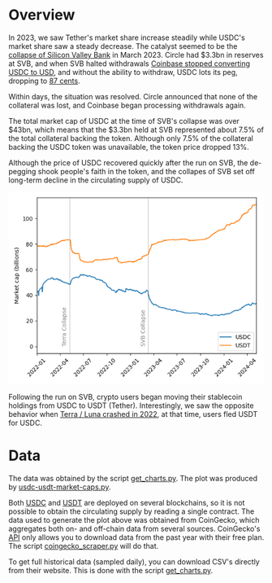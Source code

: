 # Overview

In 2023, we saw Tether's market share increase steadily while USDC's market share saw a steady decrease.
The catalyst seemed to be the [collapse of Silicon Valley Bank](https://www.wsj.com/articles/silicon-valley-bank-svb-financial-what-is-happening-299e9b65) in March 2023.
Circle had \$3.3bn in reserves at SVB, and when SVB halted withdrawals [Coinbase stopped converting USDC to USD](https://www.coindesk.com/business/2023/03/11/coinbase-pauses-conversions-between-usdc-and-us-dollars-as-banking-crisis-roils-crypto/), 
and without the ability to withdraw, USDC lots its peg, dropping to [87 cents](https://www.theguardian.com/technology/2023/mar/11/usd-coin-depeg-silicon-valley-bank-collapse).

Within days, the situation was resolved.  Circle announced that none of the collateral was lost, and Coinbase began processing withdrawals again.

The total market cap of USDC at the time of SVB's collapse was over \$43bn, which means that the \$3.3bn held at SVB represented about 7.5% of the total collateral backing the token.
Although only 7.5\% of the collateral backing the USDC token was unavailable, the token price dropped 13\%.

Although the price of USDC recovered quickly after the run on SVB, the de-pegging shook people's faith in the token, and 
the collapes of SVB set off long-term decline in the circulating supply of USDC.  

<p align="center">
  <img src="figures/usdc-usdt-market-caps.png" />
</p>

Following the run on SVB, crypto users began moving their stablecoin holdings from USDC to USDT (Tether).  Interestingly, we saw the opposite behavior when [Terra / Luna crashed in 2022](https://www.coindesk.com/learn/the-fall-of-terra-a-timeline-of-the-meteoric-rise-and-crash-of-ust-and-luna/), 
at that time, users fled USDT for USDC.

# Data

The data was obtained by the script [get_charts.py](code/get_charts.py).
The plot was produced by [usdc-usdt-market-caps.py](code/usdc-usdt-market-caps.py).

Both [USDC](https://www.circle.com/en/multi-chain-usdc) and [USDT](https://tether.to/en/transparency) are deployed on several blockchains, so it is not possible to obtain the circulating supply by reading a single contract.
The data used to generate the plot above was obtained from CoinGecko, which aggregates both on- and off-chain data from several sources.
CoinGecko's [API](https://docs.coingecko.com/reference/introduction) only allows you to download data from the past year with their free plan.
The script [coingecko_scraper.py](code/coingecko_scraper.py) will do that.

To get full historical data (sampled daily), you can download CSV's directly from their website.
This is done with the script [get_charts.py](code/get_charts.py).


